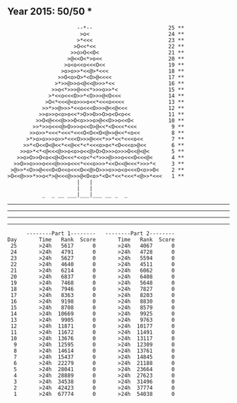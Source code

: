 Year 2015: 50/50 *
--------------------------------------------------------------
                          --*--                        25 **
                           >o<                         24 **
                          >*<<<                        23 **
                         >O<<*<<                       22 **
                        >>o>O<<O<                      21 **
                       >@<<O<*>o<<                     20 **
                      >o<o<<o<<<O<<                    19 **
                     >o>o>>*<<@>*<<<                   18 **
                    >>O<o>O>*<O>@<<<<                  17 **
                   >*>>@>>o<@<<@>>>*<<                 16 **
                  >>o<*>>>@<<<*>>>o>>*<                15 **
                 >*<<o<<<O>>*<O>>>@<O<<<               14 **
                >O<*<<<@<o>>>o<<*<<<o<<<<              13 **
               >>*>>@>>>*<<o<<<O>>>@<<@<<<             12 **
              >>o>>o<o>o<<*>O>>O>>O>o<O<o<<            11 **
             >>O<@<<<@>>>O<o>>>o>@<<O>>o<<O<           10 **
            >>*>>o<<<@>O>>>o<<O>@<<*<O<<<*<<<           9 **
           >>o>>*<<<*<<<*<<<O<O<<O<@>>@<<*<o<<          8 **
          >*>o>o>>>o>>*<<<O>>>@<<<*>>*<<*<<<o<<         7 **
         >>*<O<<O<@<<*<<@<<*<*<<<o>o<*<O<<<o>@<<        6 **
        >>o>*<*<@<<<@>>o<o>o<<@>O>O>>>o>>>O<<@<@<       5 **
       >>o>O>>O<o<<@<O<<<*<<o<*<*>>>@>>>o<<<O<<<@<      4 **
      >>O>>o>>>o<<<@>>>o<<<*<<<o>>>*<<O<<@<<<*>>>*<     3 **
     >@>>*<O>>@<<<O<O<<o<<<O<<@>O>>>o>>o<o<<<O<o>>O<    2 **
    >O<<@>>>*>>o<*>@<<<@>>>@<O<o>*<O<*<<*<<<*<@>>*<<<   1 **
                          |   |                             
                          |   |                             
               _  _ __ ___|___|___ __ _  _                  

__ ___ _ _ __ ____ __ ___ _ ____ ___ _ ___

_ __ _ _ __ __ _ _ _ _____ _ ___ ___ ____

___ ____ _ __ _ ____ ____ _ _____ ___ _

_ _ _ _ ____ ___ ____ _ __ __ ___ __ _ _

          --------Part 1--------   --------Part 2--------
    Day       Time   Rank  Score       Time   Rank  Score
     25       >24h   5617      0       >24h   4067      0
     24       >24h   4791      0       >24h   4728      0
     23       >24h   5627      0       >24h   5594      0
     22       >24h   4640      0       >24h   4511      0
     21       >24h   6214      0       >24h   6062      0
     20       >24h   6837      0       >24h   6408      0
     19       >24h   7468      0       >24h   5648      0
     18       >24h   7946      0       >24h   7827      0
     17       >24h   8363      0       >24h   8203      0
     16       >24h   9198      0       >24h   8830      0
     15       >24h   8708      0       >24h   8579      0
     14       >24h  10669      0       >24h   9925      0
     13       >24h   9905      0       >24h   9763      0
     12       >24h  11871      0       >24h  10177      0
     11       >24h  11672      0       >24h  11491      0
     10       >24h  13676      0       >24h  13117      0
      9       >24h  12595      0       >24h  12309      0
      8       >24h  14614      0       >24h  13761      0
      7       >24h  15437      0       >24h  14845      0
      6       >24h  22279      0       >24h  21188      0
      5       >24h  28041      0       >24h  23664      0
      4       >24h  28889      0       >24h  27623      0
      3       >24h  34538      0       >24h  31496      0
      2       >24h  42423      0       >24h  37774      0
      1       >24h  67774      0       >24h  54038      0
